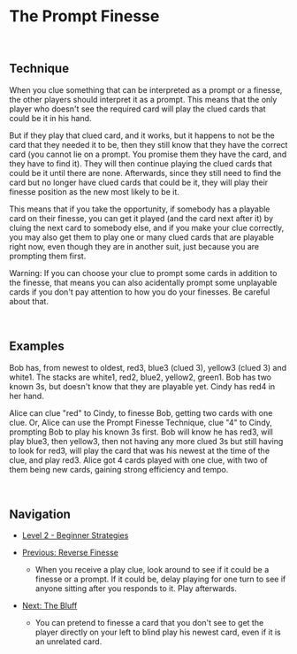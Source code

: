 # The Prompt Finesse

<br />

## Technique

When you clue something that can be interpreted as a prompt or a finesse, the other players should interpret it as a prompt. This means that the only player who doesn't see the required card will play the clued cards that could be it in his hand.

But if they play that clued card, and it works, but it happens to not be the card that they needed it to be, then they still know that they have the correct card (you cannot lie on a prompt. You promise them they have the card, and they have to find it). They will then continue playing the clued cards that could be it until there are none. Afterwards, since they still need to find the card but no longer have clued cards that could be it, they will play their finesse position as the new most likely to be it.

This means that if you take the opportunity, if somebody has a playable card on their finesse, you can get it played (and the card next after it) by cluing the next card to somebody else, and if you make your clue correctly, you may also get them to play one or many clued cards that are playable right now, even though they are in another suit, just because you are prompting them first.

Warning: If you can choose your clue to prompt some cards in addition to the finesse, that means you can also acidentally prompt some unplayable cards if you don't pay attention to how you do your finesses. Be careful about that.

<br />

## Examples

Bob has, from newest to oldest, red3, blue3 (clued 3), yellow3 (clued 3) and white1. The stacks are white1, red2, blue2, yellow2, green1. Bob has two known 3s, but doesn't know that they are playable yet.
Cindy has red4 in her hand.

Alice can clue "red" to Cindy, to finesse Bob, getting two cards with one clue. Or, Alice can use the Prompt Finesse Technique, clue "4" to Cindy, prompting Bob to play his known 3s first. Bob will know he has red3, will play blue3, then yellow3, then not having any more clued 3s but still having to look for red3, will play the card that was his newest at the time of the clue, and play red3. Alice got 4 cards played with one clue, with two of them being new cards, gaining strong efficiency and tempo.

<br />

## Navigation

* [Level 2 - Beginner Strategies](https://github.com/agilbert1412/HanabiStrategy/blob/master/Strategy/Level%202%20-%20Beginner/Level%202%20-%20Beginner.md)

* [Previous: Reverse Finesse](https://github.com/agilbert1412/HanabiStrategy/blob/master/Strategy/Level%202%20-%20Beginner/13%20-%20Reverse%20Finesse.md)
	* When you receive a play clue, look around to see if it could be a finesse or a prompt. If it could be, delay playing for one turn to see if anyone sitting after you responds to it. Play afterwards.

* [Next: The Bluff](https://github.com/agilbert1412/HanabiStrategy/blob/master/Strategy/Level%202%20-%20Beginner/15%20-%20The%20Bluff.md)
	* You can pretend to finesse a card that you don't see to get the player directly on your left to blind play his newest card, even if it is an unrelated card.